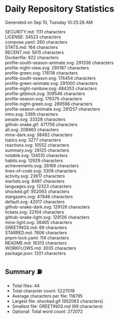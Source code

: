 # Daily Repository Statistics
Generated on Sep 10, Tuesday 10:25:26 AM  

SECURITY.md: 1111 characters  
LICENSE: 34523 characters  
compose.yaml: 260 characters  
STATS.md: 164 characters  
RECENT.md: 5615 characters  
Dockerfile: 922 characters  
profile-south-season-animate.svg: 291336 characters  
profile-night-view.svg: 290187 characters  
profile-green.svg: 176118 characters  
profile-south-season.svg: 176454 characters  
profile-green-animate.svg: 291000 characters  
profile-night-rainbow.svg: 484353 characters  
profile-gitblock.svg: 309546 characters  
profile-season.svg: 176375 characters  
profile-night-green.svg: 289598 characters  
profile-season-animate.svg: 291257 characters  
intro.svg: 3369 characters  
people.svg: 33328 characters  
github-snake.gif: 471756 characters  
all.svg: 208863 characters  
mine-dark.svg: 38492 characters  
topics.svg: 3277 characters  
reactions.svg: 10552 characters  
summary.svg: 28125 characters  
notable.svg: 134510 characters  
habits.svg: 12929 characters  
achievements.svg: 26169 characters  
lines-of-code.svg: 3308 characters  
activity.svg: 23617 characters  
starlists.svg: 8497 characters  
languages.svg: 12323 characters  
shocked.gif: 952063 characters  
stargazers.svg: 47846 characters  
default.svg: 42017 characters  
github-snake-dark.svg: 129126 characters  
tickets.svg: 22104 characters  
github-snake-light.svg: 129126 characters  
mine-light.svg: 38465 characters  
GREETINGS.md: 69 characters  
STARRED.md: 7606 characters  
pnpm-lock.yaml: 114 characters  
README.md: 16313 characters  
WORKFLOWS.md: 3035 characters  
package.json: 1201 characters  

## Summary ⛽  
- Total files: 44  
- Total character count: 5227019  
- Average characters per file: 118795  
- Largest file: shocked.gif (952063 characters)  
- Smallest file: GREETINGS.md (69 characters)  
- Optional: Total word count: 272072  
